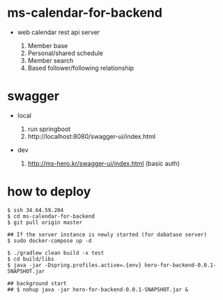 # ms-calendar-for-backend

- web calendar rest api server

  1. Member base
  2. Personal/shared schedule
  3. Member search
  4. Based follower/following relationship

# swagger

- local 

  1. run springboot
  2. http://localhost:8080/swagger-ui/index.html

- dev
  
   1. http://ms-hero.kr/swagger-ui/index.html (basic auth)

# how to deploy

```
$ ssh 34.64.59.204
$ cd ms-calendar-for-backend
$ git pull origin master

## If the server instance is newly started (for dabatase server)
$ sudo docker-compose up -d 

$ ./gradlew clean build -x test
$ cd build/libs
$ java -jar -Dspring.profiles.active=.{env} hero-for-backend-0.0.1-SNAPSHOT.jar 

## background start 
## $ nohup java -jar hero-for-backend-0.0.1-SNAPSHOT.jar &
```
